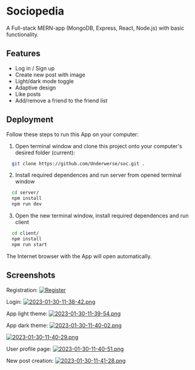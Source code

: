 
# Sociopedia

A Full-stack MERN-app (MongoDB, Express, React, Node.js) with basic functionality.


## Features

- Log in / Sign up
- Create new post with image
- Light/dark mode toggle
- Adaptive design
- Like posts
- Add/remove a friend to the friend list



## Deployment

Follow these steps to run this App on your computer: 

1. Open terminal window and clone this project onto your computer's desired folder (current):
```bash
  git clone https://github.com/Underwerse/soc.git .
```
2. Install required dependences and run server from opened terminal window
```bash
  cd server/
  npm install
  npm run dev
```
3. Open the new terminal window, install required dependences and run client
```bash
  cd client/
  npm install
  npm run start
```
The Internet browser with the App will open automatically.
## Screenshots

Registration:
[![Register](https://i.postimg.cc/7LvHYP7N/2023-01-30-11-39-13.png)](https://postimg.cc/yDP4LHLJ)

Login:
[![2023-01-30-11-38-42.png](https://i.postimg.cc/FF62QW0y/2023-01-30-11-38-42.png)](https://postimg.cc/grvMVKSj)

App light theme:
[![2023-01-30-11-39-54.png](https://i.postimg.cc/13XB5sP4/2023-01-30-11-39-54.png)](https://postimg.cc/cvqwFqvN)

App dark theme:
[![2023-01-30-11-40-02.png](https://i.postimg.cc/28cdtMvY/2023-01-30-11-40-02.png)](https://postimg.cc/HVM7cSBv)

[![2023-01-30-11-40-29.png](https://i.postimg.cc/HsV8rxcG/2023-01-30-11-40-29.png)](https://postimg.cc/jLYS9R4v)

User profile page:
[![2023-01-30-11-40-51.png](https://i.postimg.cc/C5ZMxRvm/2023-01-30-11-40-51.png)](https://postimg.cc/rRk2hw2r)

New post creation:
[![2023-01-30-11-41-28.png](https://i.postimg.cc/C15ScZVS/2023-01-30-11-41-28.png)](https://postimg.cc/yJMMd8db)